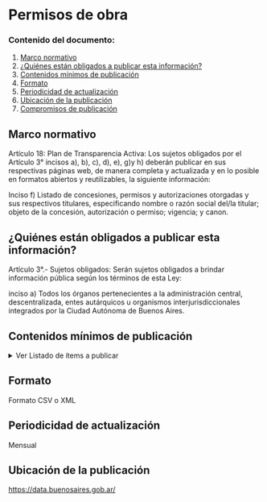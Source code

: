 <h1> Permisos de obra</h1> 
<h3>  Contenido del documento: </h3> 
<ol>
 <li><a href="#marco">Marco normativo</a></li>
 <li><a href="#obligados">¿Quiénes están obligados a publicar esta información?</a></li>
 <li><a href="#contenidos">Contenidos mínimos de publicación</a></li>
 <li><a href="#formato">Formato</a></li>
 <li><a href="#perio">Periodicidad de actualización</a></li>
 <li><a href="#ubicacion">Ubicación de la publicación</a></li>
 <li><a href="#compromisos">Compromisos de publicación</a></li>
 
 
</ol>
 
<h2 id="marco">Marco normativo</h2>  
<p>
Artículo 18: Plan de Transparencia Activa: Los sujetos obligados por el Artículo 3° incisos a), b), c), d), e), g)y h) deberán publicar en sus respectivas páginas web, de manera completa y actualizada y en lo posible en formatos abiertos y reutilizables, la siguiente información:

Inciso f) Listado de concesiones, permisos y autorizaciones otorgadas y sus respectivos
titulares, especificando nombre o razón social del/la titular; objeto de la concesión, autorización o permiso; vigencia; y canon.


</p>
<h2 id="obligados"> ¿Quiénes están obligados a publicar esta información?</h2> 
<p>
Artículo 3°.- Sujetos obligados: Serán sujetos obligados a brindar información pública según los términos de esta Ley:

inciso a) Todos los órganos pertenecientes a la administración central, descentralizada, entes autárquicos u organismos interjurisdiccionales integrados por la Ciudad Autónoma de Buenos Aires.


</p>



<h2 id="contenidos"> Contenidos mínimos de publicación </h2> 
<details><summary> Ver Listado de ítems a publicar </summary>

|	Ítem	|
|		------------- |
| Nombre o razón social del titular del permiso |
| Tipo de obra |
|Zonificación|
|Metros cuadrados|
|Ubicación de la obra|
|Fecha de otorgamiento|
|Duración|

</details>

<h2 id="formato"> Formato </h2>
<p>
Formato CSV o XML
</p>
<h2 id="perio"> Periodicidad de actualización</h2>
<p>Mensual</p>

<h2 id="ubicacion"> Ubicación de la publicación</h2>
<p>
<a href="https://data.buenosaires.gob.ar/">https://data.buenosaires.gob.ar/ </a>
 </br>

</p>


